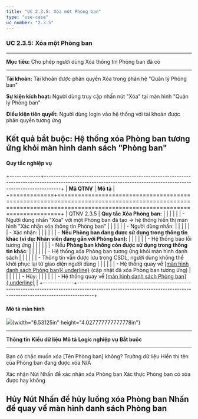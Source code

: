 ```yaml
---
title: "UC 2.3.5: Xóa một Phòng ban"
type: "use-case"
uc_number: "2.3.5"
---
```


### UC 2.3.5: Xóa một Phòng ban

  ---------------------------------------------------------------------------------------------------
  **Mục tiêu:**               Cho phép người dùng Xóa thông tin Phòng ban đã có
  --------------------------- -----------------------------------------------------------------------
  **Tài khoản:**              Tài khoản được phân quyền Xóa trong phân hệ "Quản lý Phòng ban"

  **Sự kiện kích hoạt:**      Người dùng truy cập nhấn nút "Xóa" tại màn hình "Quản lý Phòng ban"

  **Điều kiện tiên quyết:**   Người dùng login vào hệ thống với tài khoản được phân quyền tương ứng

  **Kết quả bắt buộc:**       Hệ thống xóa Phòng ban tương ứng khỏi màn hình danh sách "Phòng ban"
  ---------------------------------------------------------------------------------------------------

#### Quy tắc nghiệp vụ

+-------------+-------------------------------------------------------------------------------------------------------------------------------------------------------------------+
| **Mã QTNV** | **Mô tả**                                                                                                                                                         |
+=============+===================================================================================================================================================================+
| QTNV 2.3.5  | **Quy tắc Xóa Phòng ban:**                                                                                                                                        |
|             |                                                                                                                                                                   |
|             | -   Người dùng nhấn "Xóa" với một Phòng ban đã tạo → hệ thống hiển thị màn hình "Xác nhận xóa thông tin Phòng ban"                                                |
|             |                                                                                                                                                                   |
|             | -   Người dùng nhấn:                                                                                                                                              |
|             |                                                                                                                                                                   |
|             |     -   Xác nhận:                                                                                                                                                 |
|             |                                                                                                                                                                   |
|             |         -   **Nếu Phòng ban đang được sử dụng trong thông tin khác (ví dụ: Nhân viên đang gắn với Phòng ban):**                                                   |
|             |                                                                                                                                                                   |
|             |             -   Hệ thống báo lỗi tương ứng                                                                                                                        |
|             |                                                                                                                                                                   |
|             |         -   Nếu **Phòng ban không còn được sử dụng trong thông tin khác**:                                                                                        |
|             |                                                                                                                                                                   |
|             |             -   Hệ thống xóa Phòng ban tương ứng khỏi màn hình danh sách                                                                                          |
|             |                                                                                                                                                                   |
|             |             -   Thông tin vẫn được lưu trong CSDL, người dùng không thể khôi phục lại từ giao diện người dùng                                                     |
|             |                                                                                                                                                                   |
|             |             -   Hệ thống quay về [[màn hình danh sách Phòng ban]{.underline}](#uc-2.3.1-xem-danh-sách-tìm-kiếm-phòng-ban) (cập nhật đã xóa Phòng ban tương ứng)   |
|             |                                                                                                                                                                   |
|             |     -   Hủy:                                                                                                                                                      |
|             |                                                                                                                                                                   |
|             |         -   Hệ thống quay về [[màn hình danh sách Phòng ban]{.underline}](#uc-2.3.1-xem-danh-sách-tìm-kiếm-phòng-ban)                                             |
+-------------+-------------------------------------------------------------------------------------------------------------------------------------------------------------------+

#### Mô tả màn hình

![](media/image14.png){width="6.53125in" height="4.027777777777778in"}

  ---------------------------------------------------------------------------------------------------------------------------------------------------------------------------
  **Thông tin**                                   **Kiểu dữ liệu**   **Mô tả**                                  **Logic nghiệp vụ**                            **Bắt buộc**
  ----------------------------------------------- ------------------ ------------------------------------------ ---------------------------------------------- --------------
  Bạn có chắc muốn xóa \[Tên Phòng ban\] không?   Trường dữ liệu     Hiển thị tên của Phòng ban đang được xóa   N/A                                            

  Xác nhận                                        Nút                Nhấn để xác nhận xóa Phòng ban             Xác thực Phòng ban có xóa được hay không       

  Hủy                                             Nút                Nhấn để hủy luồng xóa Phòng ban            Nhấn để quay về màn hình danh sách Phòng ban   
  ---------------------------------------------------------------------------------------------------------------------------------------------------------------------------
